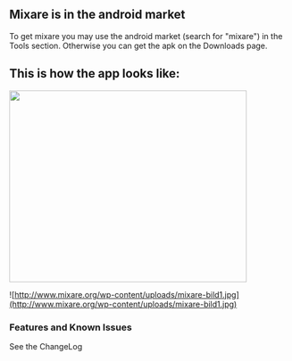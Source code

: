## Mixare is in the android market ##
To get mixare you may use the android market (search for "mixare") in the Tools section. Otherwise you can get the apk on the Downloads page.

## This is how the app looks like: ##

<a href='http://www.youtube.com/watch?feature=player_embedded&v=AA2LLqb4TSM' target='_blank'><img src='http://img.youtube.com/vi/AA2LLqb4TSM/0.jpg' width='425' height=344 /></a>

![http://www.mixare.org/wp-content/uploads/mixare-bild1.jpg](http://www.mixare.org/wp-content/uploads/mixare-bild1.jpg)

### Features and Known Issues ###

See the ChangeLog